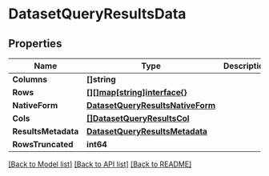 # DatasetQueryResultsData

## Properties
Name | Type | Description | Notes
------------ | ------------- | ------------- | -------------
**Columns** | **[]string** |  | [optional] 
**Rows** | [**[][]map[string]interface{}**](array.md) |  | [optional] 
**NativeForm** | [**DatasetQueryResultsNativeForm**](DatasetQueryResultsNativeForm.md) |  | [optional] 
**Cols** | [**[]DatasetQueryResultsCol**](DatasetQueryResultsCol.md) |  | [optional] 
**ResultsMetadata** | [**DatasetQueryResultsMetadata**](DatasetQueryResultsMetadata.md) |  | [optional] 
**RowsTruncated** | **int64** |  | [optional] 

[[Back to Model list]](../README.md#documentation-for-models) [[Back to API list]](../README.md#documentation-for-api-endpoints) [[Back to README]](../README.md)


